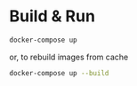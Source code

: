 # Build & Run

```sh
docker-compose up
```

or, to rebuild images from cache

```sh
docker-compose up --build
```
